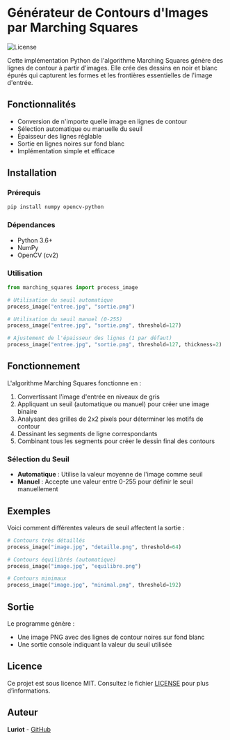 # Générateur de Contours d'Images par Marching Squares

![License](https://img.shields.io/badge/license-MIT-green)

Cette implémentation Python de l'algorithme Marching Squares génère des lignes de contour à partir d'images. Elle crée des dessins en noir et blanc épurés qui capturent les formes et les frontières essentielles de l'image d'entrée.

## Fonctionnalités

- Conversion de n'importe quelle image en lignes de contour
- Sélection automatique ou manuelle du seuil
- Épaisseur des lignes réglable
- Sortie en lignes noires sur fond blanc
- Implémentation simple et efficace

## Installation

### Prérequis

```bash
pip install numpy opencv-python
```

### Dépendances

- Python 3.6+
- NumPy
- OpenCV (cv2)

### Utilisation

```python
from marching_squares import process_image

# Utilisation du seuil automatique
process_image("entree.jpg", "sortie.png")

# Utilisation du seuil manuel (0-255)
process_image("entree.jpg", "sortie.png", threshold=127)

# Ajustement de l'épaisseur des lignes (1 par défaut)
process_image("entree.jpg", "sortie.png", threshold=127, thickness=2)
```

## Fonctionnement

L'algorithme Marching Squares fonctionne en :

1. Convertissant l'image d'entrée en niveaux de gris
2. Appliquant un seuil (automatique ou manuel) pour créer une image binaire
3. Analysant des grilles de 2x2 pixels pour déterminer les motifs de contour
4. Dessinant les segments de ligne correspondants
5. Combinant tous les segments pour créer le dessin final des contours

### Sélection du Seuil

- **Automatique** : Utilise la valeur moyenne de l'image comme seuil
- **Manuel** : Accepte une valeur entre 0-255 pour définir le seuil manuellement

## Exemples

Voici comment différentes valeurs de seuil affectent la sortie :

```python
# Contours très détaillés
process_image("image.jpg", "detaille.png", threshold=64)

# Contours équilibrés (automatique)
process_image("image.jpg", "equilibre.png")

# Contours minimaux
process_image("image.jpg", "minimal.png", threshold=192)
```

## Sortie

Le programme génère :
- Une image PNG avec des lignes de contour noires sur fond blanc
- Une sortie console indiquant la valeur du seuil utilisée

## Licence

Ce projet est sous licence MIT. Consultez le fichier [LICENSE](LICENSE) pour plus d’informations.

## Auteur

**Luriot** - [GitHub](https://github.com/Luriot)
